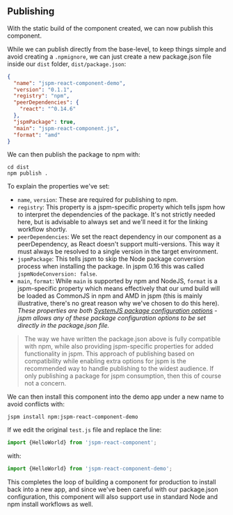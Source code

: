 ## Publishing

With the static build of the component created, we can now publish this component.

While we can publish directly from the base-level, to keep things simple and avoid creating a `.npmignore`,
we can just create a new package.json file inside our `dist` folder, `dist/package.json`:

```json
{
  "name": "jspm-react-component-demo",
  "version": "0.1.1",
  "registry": "npm",
  "peerDependencies": {
    "react": "^0.14.6"
  },
  "jspmPackage": true,
  "main": "jspm-react-component.js",
  "format": "amd"
}
```

We can then publish the package to npm with:

```
cd dist
npm publish .
```

To explain the properties we've set:
* `name`, `version`: These are required for publishing to npm.
* `registry`: This property is a jspm-specific property which tells jspm how to interpret the dependencies
  of the package. It's not strictly needed here, but is advisable to always set and we'll need it for the
  linking workflow shortly.
* `peerDependencies`: We set the react dependency in our component as a peerDependency, as React doesn't support
  multi-versions. This way it must always be resolved to a single version in the target environment.
* `jspmPackage`: This tells jspm to skip the Node package conversion process when installing the package.
   In jspm 0.16 this was called `jspmNodeConversion: false`.
* `main`, `format`: While `main` is supported by npm and NodeJS, `format` is a jspm-specific property which means
  effectively that our umd build will be loaded as CommonJS in npm and AMD in jspm (this is mainly illustrative, there's no great reason why we've chosen to do this here).
  _These properties are both [SystemJS package configuration options](https://github.com/systemjs/systemjs/blob/master/docs/config-api.md#packages) - jspm allows any of these package configuration options to be set directly in the package.json file._

> The way we have written the package.json above is fully compatible with npm, while also
providing jspm-specific properties for added functionality in jspm. This approach of publishing based
on compatibility while enabling extra options for jspm is the recommended way to handle publishing to
the widest audience. If only publishing a package for jspm consumption, then this of course not a concern.

We can then install this component into the demo app under a new name to avoid conflicts with:

```
jspm install npm:jspm-react-component-demo
```

If we edit the original `test.js` file and replace the line:

```javascript
import {HelloWorld} from 'jspm-react-component';
````

with:

```javascript
import {HelloWorld} from 'jspm-react-component-demo';
```

This completes the loop of building a component for production to install back into a new app,
and since we've been careful with our package.json configuration, this component will also support 
use in standard Node and npm install workflows as well.